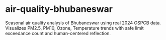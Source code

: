 # air-quality-bhubaneswar
Seasonal air quality analysis of Bhubaneswar using real 2024 OSPCB data. Visualizes PM2.5, PM10, Ozone, Temperature trends with safe limit exceedance count and human-centered reflection.
